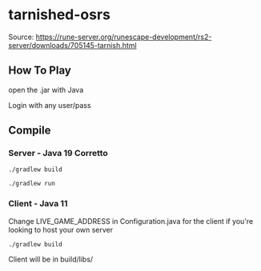 # tarnished-osrs

Source: https://rune-server.org/runescape-development/rs2-server/downloads/705145-tarnish.html

## How To Play
open the .jar with Java

Login with any user/pass

## Compile

### Server - Java 19 Corretto

```./gradlew build```

```./gradlew run```

### Client - Java 11

 Change LIVE_GAME_ADDRESS in Configuration.java for the client if you're looking to host your own server

```./gradlew build```

 Client will be in build/libs/
